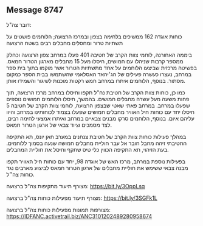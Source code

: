 ## Message 8747

דובר צה"ל:

כוחות אוגדה 162 ממשיכים בלחימה בצפון ובמרכז הרצועה; הלוחמים פושטים על תשתיות טרור ומחסלים מחבלים רבים בשטח הרצועה

ביממה האחורנה, לוחמי צוות הקרב של חטיבה 401 פעלו במרחב צפון הרצועה וכחלק ממספר קרבות שניהלו עם חמושים, חיסלו מעל 15 מחבלים מארגון הטרור חמאס.
בפשיטה מרכזית שביצעו הלוחמים על אחד מתשתיות הטרור אשר מוקמו בתוך בית ספר במרחב, נעצרו כעשרה פעילים של הג׳יהאד האסלאמי שהשתמשו בבית הספר כמקום מסתור. בנוסף, הלוחמים איתרו במרחב חמש רקטות מוכנות לשיגור והשמידו אותן.

כמו כן, כוחות צוות הקרב של חטיבת נח"ל תקפו וחיסלו במרחב מרכז הרצועה, תוך פחות משעה מעל עשרה מחבלים חמושים. בהמשך, חיסלו הלוחמים חמושים נוספים שפעלו במרחב.
במרחב פאתי שאטי שבצפון הרצועה, לוחמי צוות הקרב של חטיבה 5 חיסלו יחד עם כוחות חיל האוויר מחבלים חמושים שפעלו בצמוד לכוחותינו במרחב והיוו עליהם איום. בנוסף, הלוחמים סרקו מבנים צבאיים במרחב ואיתרו אמצעי לחימה רבים, לצד מסמכים וציוד צבאי של ארגון הטרור חמאס.

במהלך פעילות כוחות צוות הקרב של חטיבת צנחנים במערב חאן יונס, תא התקיפה החטיבתי זיהה מחבל חובר אל עבר חוליית מחבלים חמושה שנעה בסמוך ללוחמים.
בעת הזיהוי, תא התקיפה הכווין כלי טיס שתקף וחיסל את חוליית המחבלים.

בפעילות נוספת במרחב, מרכז האש של אוגדה 98, יחד עם כוחות חיל האוויר תקפו מבנה צבאי ששימש את חוליית מחבלים של ארגון הטרור חמאס לביצוע מארבים נגד כוחות צה״ל.

מצורף תיעוד מתקיפות צה"ל ברצועה: https://bit.ly/3OppLsq

מצורף תיעוד מפעילות כוחות צה"ל ברצועה: https://bit.ly/3SGFk1L

מצורפות תמונות מפעילות כוחות צה"ל ברצועה: https://IDFANC.activetrail.biz/ANC3101202489280958674

